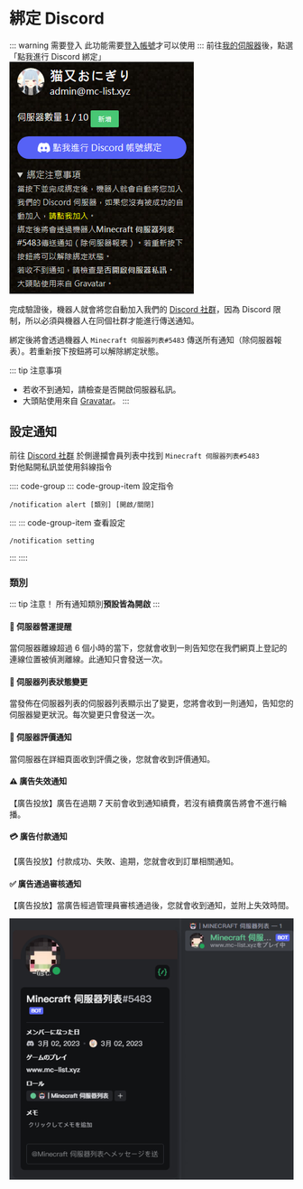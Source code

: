 # 綁定 Discord
::: warning 需要登入
此功能需要[登入帳號](https://www.mc-list.xyz/user)才可以使用
:::
前往[我的伺服器](https://www.mc-list.xyz/user)後，點選「點我進行 Discord 綁定」  
![Discord Bind](/images/bind_discord.png)

完成驗證後，機器人就會將您自動加入我們的 [Discord 社群](https://discord.gg/VaQAY2s)，因為 Discord 限制，所以必須與機器人在同個社群才能進行傳送通知。  

綁定後將會透過機器人 `Minecraft 伺服器列表#5483` 傳送所有通知（除伺服器報表）。若重新按下按鈕將可以解除綁定狀態。

::: tip 注意事項
- 若收不到通知，請檢查是否開啟伺服器私訊。  
- 大頭貼使用來自 [Gravatar](https://www.gravatar.com/)。
:::

## 設定通知
前往 [Discord 社群](https://discord.gg/VaQAY2s) 於側邊攔會員列表中找到 `Minecraft 伺服器列表#5483`  
對他點開私訊並使用斜線指令

:::: code-group
::: code-group-item 設定指令
```:no-line-numbers
/notification alert [類別] [開啟/關閉]
```
:::
::: code-group-item 查看設定
```:no-line-numbers
/notification setting
```
:::
::::

### 類別
::: tip 注意！
所有通知類別**預設皆為開啟**
:::

#### :loudspeaker: 伺服器營運提醒
當伺服器離線超過 6 個小時的當下，您就會收到一則告知您在我們網頁上登記的連線位置被偵測離線。此通知只會發送一次。

#### :loudspeaker: 伺服器列表狀態變更
當發佈在伺服器列表的伺服器列表顯示出了變更，您將會收到一則通知，告知您的伺服器變更狀況。每次變更只會發送一次。

#### :incoming_envelope: 伺服器評價通知
當伺服器在詳細頁面收到評價之後，您就會收到評價通知。

#### :warning: 廣告失效通知
【廣告投放】廣告在過期 7 天前會收到通知續費，若沒有續費廣告將會不進行輪播。

#### :credit_card: 廣告付款通知
【廣告投放】付款成功、失敗、逾期，您就會收到訂單相關通知。

#### :white_check_mark: 廣告通過審核通知
【廣告投放】當廣告經過管理員審核通過後，您就會收到通知，並附上失效時間。
  
![Bot Image](/images/bot.png)
